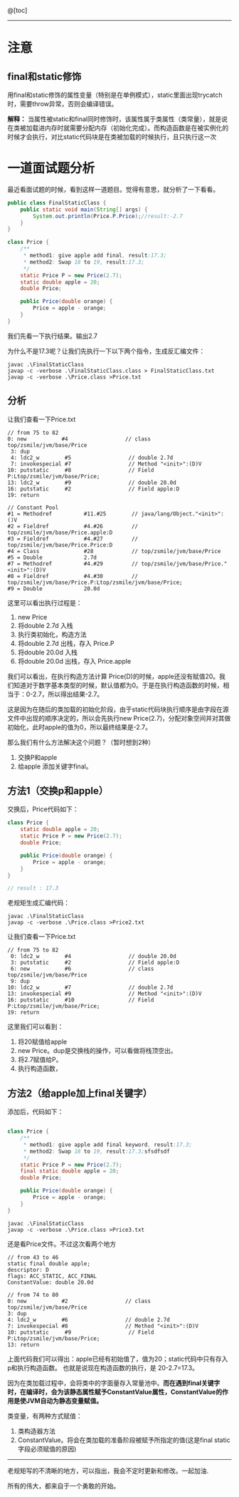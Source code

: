 @[toc]

---

# 注意

## final和static修饰

用final和static修饰的属性变量（特别是在单例模式），static里面出现trycatch时，需要throw异常，否则会编译错误。

**解释：**
当属性被static和final同时修饰时，该属性属于类属性（类常量），就是说在类被加载进内存时就需要分配内存（初始化完成）。而构造函数是在被实例化的时候才会执行，对比static代码块是在类被加载的时候执行，且只执行这一次


# 一道面试题分析
最近看面试题的时候，看到这样一道题目。觉得有意思，就分析了一下看看。
```java
public class FinalStaticClass {
    public static void main(String[] args) {
        System.out.println(Price.P.Price);//result:-2.7
    }
}

class Price {
    /**
     * method1: give apple add final, result:17.3;
     * method2: Swap 18 to 19, result:17.3;
     */
    static Price P = new Price(2.7);
    static double apple = 20;
    double Price;

    public Price(double orange) {
        Price = apple - orange;
    }
}
```
我们先看一下执行结果。输出2.7

为什么不是17.3呢？让我们先执行一下以下两个指令，生成反汇编文件：
```shell
javac .\FinalStaticClass
javap -c -verbose .\FinalStaticClass.class > FinalStaticClass.txt
javap -c -verbose .\Price.class >Price.txt
```

## 分析

让我们查看一下Price.txt
```
// from 75 to 82
0: new           #4                  // class top/zsmile/jvm/base/Price
 3: dup
 4: ldc2_w        #5                  // double 2.7d
 7: invokespecial #7                  // Method "<init>":(D)V
10: putstatic     #8                  // Field P:Ltop/zsmile/jvm/base/Price;
13: ldc2_w        #9                  // double 20.0d
16: putstatic     #2                  // Field apple:D
19: return

// Constant Pool
#1 = Methodref          #11.#25        // java/lang/Object."<init>":()V
#2 = Fieldref           #4.#26         // top/zsmile/jvm/base/Price.apple:D
#3 = Fieldref           #4.#27         // top/zsmile/jvm/base/Price.Price:D
#4 = Class              #28            // top/zsmile/jvm/base/Price
#5 = Double             2.7d
#7 = Methodref          #4.#29         // top/zsmile/jvm/base/Price."<init>":(D)V
#8 = Fieldref           #4.#30         // top/zsmile/jvm/base/Price.P:Ltop/zsmile/jvm/base/Price;
#9 = Double             20.0d
```

这里可以看出执行过程是：
1. new Price
2. 将double 2.7d 入栈
3. 执行类初始化，构造方法
4. 将double 2.7d 出栈，存入 Price.P 
5. 将double 20.0d 入栈
6. 将double 20.0d 出栈，存入 Price.apple 

我们可以看出，在执行构造方法计算 Price(D)的时候，apple还没有赋值20。我们知道对于数字基本类型的时候，默认值都为0。于是在执行构造函数的时候，相当于：0-2.7，所以得出结果-2.7。

这是因为在随后的类加载的初始化阶段，由于static代码块执行顺序是由字段在源文件中出现的顺序决定的，所以会先执行new Price(2.7)，分配对象空间并对其做初始化，此时apple的值为0，所以最终结果是-2.7。

那么我们有什么方法解决这个问题？（暂时想到2种）
1. 交换P和apple
2. 给apple 添加关键字final。

## 方法1（交换p和apple）
交换后，Price代码如下：
```java
class Price {
    static double apple = 20;
    static Price P = new Price(2.7);
    double Price;

    public Price(double orange) {
        Price = apple - orange;
    }
}

// result : 17.3

```


老规矩生成汇编代码：

```shell
javac .\FinalStaticClass
javap -c -verbose .\Price.class >Price2.txt
```

让我们查看一下Price.txt
    
```
// from 75 to 82
 0: ldc2_w        #4                  // double 20.0d
 3: putstatic     #2                  // Field apple:D
 6: new           #6                  // class top/zsmile/jvm/base/Price
 9: dup
10: ldc2_w        #7                  // double 2.7d
13: invokespecial #9                  // Method "<init>":(D)V
16: putstatic     #10                 // Field P:Ltop/zsmile/jvm/base/Price;
19: return
```
这里我们可以看到：
1. 将20赋值给apple
2. new Price。dup是交换栈的操作，可以看做将栈顶空出。
3. 将2.7赋值给P。
4. 执行构造函数，


## 方法2（给apple加上final关键字）
添加后，代码如下：
```java

class Price {
    /**
     * method1: give apple add final keyword, result:17.3;
     * method2: Swap 18 to 19, result:17.3;sfsdfsdf
     */
    static Price P = new Price(2.7);
    final static double apple = 20;
    double Price;

    public Price(double orange) {
        Price = apple - orange;
    }
}
```

```shell
javac .\FinalStaticClass
javap -c -verbose .\Price.class >Price3.txt
```

还是看Price文件。不过这次看两个地方
```
// from 43 to 46
static final double apple;
descriptor: D
flags: ACC_STATIC, ACC_FINAL
ConstantValue: double 20.0d

// from 74 to 80
0: new           #2                  // class top/zsmile/jvm/base/Price
3: dup
4: ldc2_w        #6                  // double 2.7d
7: invokespecial #8                  // Method "<init>":(D)V
10: putstatic     #9                  // Field P:Ltop/zsmile/jvm/base/Price;
13: return

```
上面代码我们可以得出：apple已经有初始值了，值为20；static代码中只有存入p和执行构造函数。
也就是说现在构造函数的执行，是 20-2.7=17.3。

因为在类加载过程中，会将类中的字面量存入常量池中。**而在遇到final关键字时，在编译时，会为该静态属性赋予ConstantValue属性，ConstantValue的作用是使JVM自动为静态变量赋值。**

类变量，有两种方式赋值：
1. 类构造器方法<clinit> 
2. ConstantValue。将会在类加载的准备阶段被赋予所指定的值(这是final static字段必须赋值的原因)




---
老规矩写的不清晰的地方，可以指出，我会不定时更新和修改。一起加油.

所有的伟大，都来自于一个勇敢的开始。




